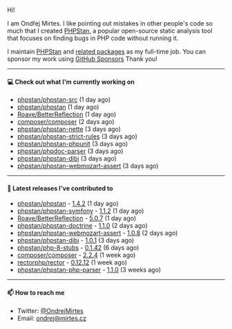 Hi!

I am Ondřej Mirtes. I like pointing out mistakes in other people's code so much that I created [PHPStan](https://phpstan.org/), a popular open-source static analysis tool that focuses on finding bugs in PHP code without running it.

I maintain [PHPStan](https://github.com/phpstan/phpstan) and [related packages](https://github.com/phpstan/) as my full-time job. You can sponsor my work using [GitHub Sponsors](https://github.com/sponsors/ondrejmirtes) Thank you!

---

#### 💻 Check out what I'm currently working on

- [phpstan/phpstan-src](https://github.com/phpstan/phpstan-src) (1 day ago)
- [phpstan/phpstan](https://github.com/phpstan/phpstan) (1 day ago)
- [Roave/BetterReflection](https://github.com/Roave/BetterReflection) (1 day ago)
- [composer/composer](https://github.com/composer/composer) (2 days ago)
- [phpstan/phpstan-nette](https://github.com/phpstan/phpstan-nette) (3 days ago)
- [phpstan/phpstan-strict-rules](https://github.com/phpstan/phpstan-strict-rules) (3 days ago)
- [phpstan/phpstan-phpunit](https://github.com/phpstan/phpstan-phpunit) (3 days ago)
- [phpstan/phpdoc-parser](https://github.com/phpstan/phpdoc-parser) (3 days ago)
- [phpstan/phpstan-dibi](https://github.com/phpstan/phpstan-dibi) (3 days ago)
- [phpstan/phpstan-webmozart-assert](https://github.com/phpstan/phpstan-webmozart-assert) (3 days ago)

---

#### 🔭 Latest releases I've contributed to

- [phpstan/phpstan](https://github.com/phpstan/phpstan) - [1.4.2](https://github.com/phpstan/phpstan/releases/tag/1.4.2) (1 day ago)
- [phpstan/phpstan-symfony](https://github.com/phpstan/phpstan-symfony) - [1.1.2](https://github.com/phpstan/phpstan-symfony/releases/tag/1.1.2) (1 day ago)
- [Roave/BetterReflection](https://github.com/Roave/BetterReflection) - [5.0.7](https://github.com/Roave/BetterReflection/releases/tag/5.0.7) (1 day ago)
- [phpstan/phpstan-doctrine](https://github.com/phpstan/phpstan-doctrine) - [1.1.0](https://github.com/phpstan/phpstan-doctrine/releases/tag/1.1.0) (2 days ago)
- [phpstan/phpstan-webmozart-assert](https://github.com/phpstan/phpstan-webmozart-assert) - [1.0.8](https://github.com/phpstan/phpstan-webmozart-assert/releases/tag/1.0.8) (2 days ago)
- [phpstan/phpstan-dibi](https://github.com/phpstan/phpstan-dibi) - [1.0.1](https://github.com/phpstan/phpstan-dibi/releases/tag/1.0.1) (3 days ago)
- [phpstan/php-8-stubs](https://github.com/phpstan/php-8-stubs) - [0.1.42](https://github.com/phpstan/php-8-stubs/releases/tag/0.1.42) (6 days ago)
- [composer/composer](https://github.com/composer/composer) - [2.2.4](https://github.com/composer/composer/releases/tag/2.2.4) (1 week ago)
- [rectorphp/rector](https://github.com/rectorphp/rector) - [0.12.12](https://github.com/rectorphp/rector/releases/tag/0.12.12) (1 week ago)
- [phpstan/phpstan-php-parser](https://github.com/phpstan/phpstan-php-parser) - [1.1.0](https://github.com/phpstan/phpstan-php-parser/releases/tag/1.1.0) (3 weeks ago)

---

#### 📫 How to reach me

- Twitter: [@OndrejMirtes](https://twitter.com/ondrejmirtes)
- Email: [ondrej@mirtes.cz](mailto:ondrej@mirtes.cz)
